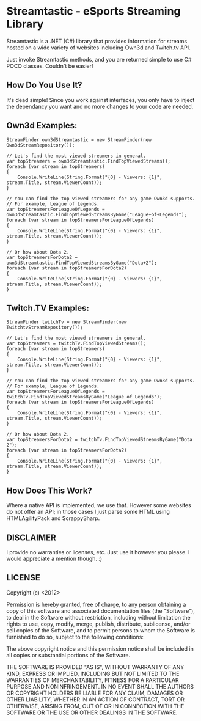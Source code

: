 Streamtastic - eSports Streaming Library
============

Streamtastic is a .NET (C#) library that provides information for streams hosted on a wide variety of websites including Own3d and Twitch.tv API.

Just invoke Streamtastic methods, and you are returned simple to use C# POCO classes. Couldn't be easier!



How Do You Use It?
------------------
It's dead simple! Since you work against interfaces, you only have to inject the dependancy you want and no more changes to your code are needed.	


Own3d Examples:
------------------

    StreamFinder own3dStreamtastic = new StreamFinder(new Own3dStreamRepository());

	// Let's find the most viewed streamers in general.
	var topStreamers = own3dStreamtastic.FindTopViewedStreams();
	foreach (var stream in topStreamers)
	{
		Console.WriteLine(String.Format("{0} - Viewers: {1}", stream.Title, stream.ViewerCount));
	}

	// You can find the top viewed streamers for any game Own3d supports.
	// For example, League of Legends.
	var topStreamersForLeagueOfLegends = own3dStreamtastic.FindTopViewedStreamsByGame("League+of+Legends");
	foreach (var stream in topStreamersForLeagueOfLegends)
	{
		Console.WriteLine(String.Format("{0} - Viewers: {1}", stream.Title, stream.ViewerCount));
	}

	// Or how about Dota 2.
	var topStreamersForDota2 = own3dStreamtastic.FindTopViewedStreamsByGame("Dota+2");
	foreach (var stream in topStreamersForDota2)
	{
		Console.WriteLine(String.Format("{0} - Viewers: {1}", stream.Title, stream.ViewerCount));
	}


Twitch.TV Examples:
------------------

    StreamFinder twitchTv = new StreamFinder(new TwitchtvStreamRepository());

	// Let's find the most viewed streamers in general.
	var topStreamers = twitchTv.FindTopViewedStreams();
	foreach (var stream in topStreamers)
	{
		Console.WriteLine(String.Format("{0} - Viewers: {1}", stream.Title, stream.ViewerCount));
	}

	// You can find the top viewed streamers for any game Own3d supports.
	// For example, League of Legends.
	var topStreamersForLeagueOfLegends = twitchTv.FindTopViewedStreamsByGame("League of Legends");
	foreach (var stream in topStreamersForLeagueOfLegends)
	{
		Console.WriteLine(String.Format("{0} - Viewers: {1}", stream.Title, stream.ViewerCount));
	}

	// Or how about Dota 2.
	var topStreamersForDota2 = twitchTv.FindTopViewedStreamsByGame("Dota 2");
	foreach (var stream in topStreamersForDota2)
	{
		Console.WriteLine(String.Format("{0} - Viewers: {1}", stream.Title, stream.ViewerCount));
	}


How Does This Work?
------------------
Where a native API is implemented, we use that. However some websites do not offer an API; in those cases I just parse some HTML using
HTMLAgilityPack and ScrappySharp.


DISCLAIMER
------------------
I provide no warranties or licenses, etc. Just use it however you please. I would appreciate a mention though. :)


LICENSE
------------------
Copyright (c) <2012> <Sergio Tapia Gutierrez>

Permission is hereby granted, free of charge, to any person obtaining a copy of this software 
and associated documentation files (the "Software"), to deal in the Software without restriction, 
including without limitation the rights to use, copy, modify, merge, publish, distribute, sublicense, 
and/or sell copies of the Software, and to permit persons to whom the Software is furnished to do so, subject to the following conditions:

The above copyright notice and this permission notice shall be included in all copies or substantial 
portions of the Software.

THE SOFTWARE IS PROVIDED "AS IS", WITHOUT WARRANTY OF ANY KIND, EXPRESS OR IMPLIED, INCLUDING BUT NOT 
LIMITED TO THE WARRANTIES OF MERCHANTABILITY, FITNESS FOR A PARTICULAR PURPOSE AND NONINFRINGEMENT. IN 
NO EVENT SHALL THE AUTHORS OR COPYRIGHT HOLDERS BE LIABLE FOR ANY CLAIM, DAMAGES OR OTHER LIABILITY, 
WHETHER IN AN ACTION OF CONTRACT, TORT OR OTHERWISE, ARISING FROM, OUT OF OR IN CONNECTION WITH THE 
SOFTWARE OR THE USE OR OTHER DEALINGS IN THE SOFTWARE.
